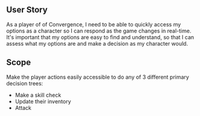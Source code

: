 
## User Story

As a player of of Convergence, I need to be able to quickly access my options as a character so I can respond as the game changes in real-time. It's important that my options are easy to find and understand, so that I can assess what my options are and make a decision as my character would.

## Scope

Make the player actions easily accessible to do any of 3 different primary decision trees:

- Make a skill check
- Update their inventory
- Attack